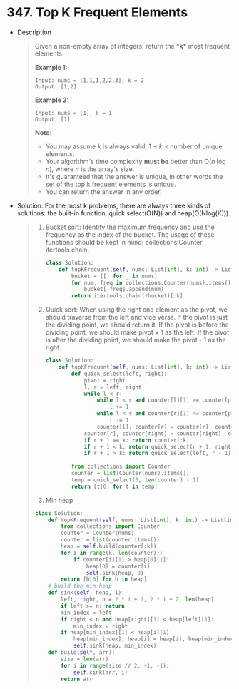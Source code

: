 # 347. Top K Frequent Elements

- Description

  > Given a non-empty array of integers, return the ***k\*** most frequent elements.
  >
  > **Example 1:**
  >
  > ```
  > Input: nums = [1,1,1,2,2,3], k = 2
  > Output: [1,2]
  > ```
  >
  > **Example 2:**
  >
  > ```
  > Input: nums = [1], k = 1
  > Output: [1]
  > ```
  >
  > **Note:**
  >
  > - You may assume *k* is always valid, 1 ≤ *k* ≤ number of unique elements.
  > - Your algorithm's time complexity **must be** better than O(*n* log *n*), where *n* is the array's size.
  > - It's guaranteed that the answer is unique, in other words the set of the top k frequent elements is unique.
  > - You can return the answer in any order.

- Solution:  For the most k problems,  there are always three kinds of solutions: the built-in function, quick select(O(N)) and heap(O(Nlog(K))).

  > 1. Bucket sort:  Identify the maximum frequency and use the frequency as the index of the bucket.  The usage of these functions should be kept in mind: collections.Counter, itertools.chain.
  >
  >    ```python
  >    class Solution:
  >        def topKFrequent(self, nums: List[int], k: int) -> List[int]:
  >            bucket = [[] for _ in nums]
  >            for num, freq in collections.Counter(nums).items():
  >                bucket[-freq].append(num)
  >            return itertools.chain(*bucket)[:k]
  >    ```
  >
  > 2. Quick sort: When using the right end element as the pivot, we should traverse from the left and vice versa. If the pivot is just the dividing point, we should return it. If the pivot is before the dividing point, we should make pivot + 1 as the left. If the pivot is after the dividing point, we should make the pivot - 1 as the right.
  >
  >    ```python
  >    class Solution:
  >        def topKFrequent(self, nums: List[int], k: int) -> List[int]:
  >            def quick_select(left, right):
  >                pivot = right
  >                l, r = left, right
  >                while l < r:
  >                    while l < r and counter[l][1] >= counter[pivot][1]:
  >                        l += 1
  >                    while l < r and counter[r][1] <= counter[pivot][1]:
  >                        r -= 1
  >                    counter[l], counter[r] = counter[r], counter[l]
  >                counter[r], counter[right] = counter[right], counter[r]
  >                if r + 1 == k: return counter[:k]
  >                if r + 1 < k: return quick_select(r + 1, right)
  >                if r + 1 > k: return quick_select(left, r - 1)
  >                        
  >            from collections import Counter
  >            counter = list(Counter(nums).items())
  >            temp = quick_select(0, len(counter) - 1)
  >            return [t[0] for t in temp]
  >    ```
  >
  > 3.  Min heap
  >
  >    ```python
  >    class Solution:
  >        def topKFrequent(self, nums: List[int], k: int) -> List[int]:
  >            from collections import Counter
  >            counter = Counter(nums)
  >            counter = list(counter.items())
  >            heap = self.build(counter[:k])
  >            for i in range(k, len(counter)):
  >                if counter[i][1] > heap[0][1]:
  >                    heap[0] = counter[i]
  >                    self.sink(heap, 0)
  >            return [h[0] for h in heap]
  >        # build the min heap
  >        def sink(self, heap, i):
  >            left, right, n = 2 * i + 1, 2 * i + 2, len(heap)
  >            if left >= n: return
  >            min_index = left
  >            if right < n and heap[right][1] < heap[left][1]:
  >                min_index = right
  >            if heap[min_index][1] < heap[i][1]:
  >                heap[min_index], heap[i] = heap[i], heap[min_index]
  >                self.sink(heap, min_index)
  >        def build(self, arr):
  >            size = len(arr)
  >            for i in range(size // 2, -1, -1):
  >                self.sink(arr, i)
  >            return arr
  >    ```

  